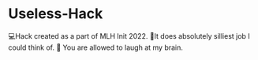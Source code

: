 # Useless-Hack
💻Hack created as a part of MLH Init 2022.
🤪It does absolutely silliest job I could think of. 
🤣 You are allowed to laugh at my brain. 
